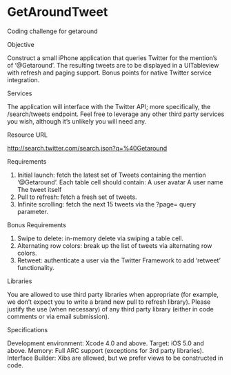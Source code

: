 GetAroundTweet
==============

Coding challenge for getaround

Objective

Construct a small iPhone application that queries Twitter for the mention’s of ‘@Getaround’.
The resulting tweets are to be displayed in a UITableview with refresh and paging support.
Bonus points for native Twitter service integration.

Services

The application will interface with the Twitter API; more specifically, the /search/tweets endpoint.
Feel free to leverage any other third party services you wish, although it’s unlikely you will need any.

Resource URL

http://search.twitter.com/search.json?q=%40Getaround

Requirements

1. Initial launch: fetch the latest set of Tweets containing the mention ‘@Getaround’. Each table cell should contain:
A user avatar
A user name
The tweet itself
2. Pull to refresh: fetch a fresh set of tweets.
3. Infinite scrolling: fetch the next 15 tweets via the ?page= query parameter.

Bonus Requirements

1. Swipe to delete: in-memory delete via swiping a table cell.
2. Alternating row colors: break up the list of tweets via alternating row colors.
3. Retweet: authenticate a user via the Twitter Framework to add ‘retweet’ functionality.

Libraries

You are allowed to use third party libraries when appropriate (for example, we don’t expect you to write a brand new
pull to refresh library).
Please justify the use (when necessary) of any third party library (either in code comments or via email submission).

Specifications

Development environment: Xcode 4.0 and above.
Target: iOS 5.0 and above.
Memory: Full ARC support (exceptions for 3rd party libraries).
Interface Builder: Xibs are allowed, but we prefer views to be constructed in code.
